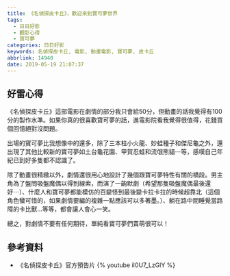 ```yaml
---
title: 《名偵探皮卡丘》，歡迎來到寶可夢世界
tags:
  - 日日好影
  - 觀影心得
  - 寶可夢
categories: 日日好影
keywords: 名偵探皮卡丘, 電影, 動畫電影, 寶可夢, 皮卡丘
abbrlink: 14940
date: 2019-05-19 21:07:37
---
```

## 好雷心得
《名偵探皮卡丘》這部電影在劇情的部分我只會給50分，但動畫的話我覺得有100分的製作水準。如果你真的很喜歡寶可夢的話，進電影院看我覺得很值得，花錢買個回憶絕對沒問題。

出場的寶可夢比我想像中的還多，除了三本柱小火龍、妙蛙種子和傑尼龜之外，還出現了其他比較新的寶可夢如土台龜花園、甲賀忍蛙和流氓熊貓⋯等，感嘆自己年紀已到好多隻都不認識了。

<!--more-->

除了動畫很精緻以外，劇情還很用心地設計了幾個跟寶可夢特性有關的橋段。男主角為了盤問吸盤魔偶以得到線索，而演了一齣默劇（希望那隻吸盤魔偶最後還好⋯）、什麼人和寶可夢都能模仿的百變怪到最後變卡拉卡拉的時候超靠北（這個角色蠻可惜的，如果劇情要編的複雜一點應該可以多著墨。）、躺在路中間睡覺當路障的卡比獸...等等，都會讓人會心一笑。

總之，對劇情不要有任何期待，單純看寶可夢們賣萌很可以！

## 參考資料
* 《名偵探皮卡丘》官方預告片
{% youtube iI0U7_LzGlY %}